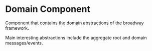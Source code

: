 Domain Component
================

Component that contains the domain abstractions of the broadway framework.

Main interesting abstractions include the aggregate root and domain messages/events.
